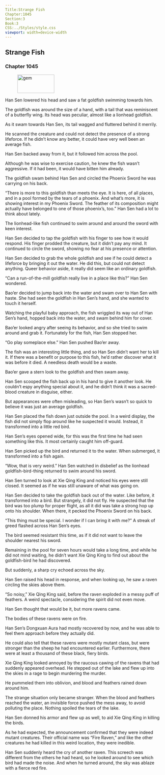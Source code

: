 ```yaml
---
Title:Strange Fish 
Chapter:1045 
Section:3 
Book:3 
CSS:../Styles/style.css 
viewport: width=device-width
---
```

  
## Strange Fish
### Chapter 1045
  
<figure>
	<img src="../Images/gem.gif" alt="gem" id="gem" width="120" height="60" />
</figure>
  

  
Han Sen lowered his head and saw a fat goldfish swimming towards him.

The goldfish was around the size of a hand, with a tail that was reminiscent of a butterfly wing. Its head was peculiar, almost like a lionhead goldfish.

As it swam towards Han Sen, its tail wagged and fluttered behind it merrily.

He scanned the creature and could not detect the presence of a strong lifeforce. If he didn’t know any better, it could have very well been an average fish.

Han Sen backed away from it, but it followed him across the pool.

Although he was wise to exercise caution, he knew the fish wasn’t aggressive. If it had been, it would have bitten him already.

The goldfish swam behind Han Sen and circled the Phoenix Sword he was carrying on his back.

“There is more to this goldfish than meets the eye. It is here, of all places, and in a pool formed by the tears of a phoenix. And what’s more, it is showing interest in my Phoenix Sword. The feather of its composition might actually have belonged to one of those phoenix’s, too.” Han Sen had a lot to think about lately.

The lionhead-like fish continued to swim around and around the sword with keen interest.

Han Sen decided to tap the goldfish with his finger to see how it would respond. His finger prodded the creature, but it didn’t pay any mind. It continued to circle the sword, showing no fear at his presence or attention.

Han Sen decided to grab the whole goldfish and see if he could detect a lifeforce by bringing it out the water. He did this, but could not detect anything. Queer behavior aside, it really did seem like an ordinary goldfish.

“Can a run-of-the-mill goldfish really live in a place like this?” Han Sen wondered.

Bao’er decided to jump back into the water and swam over to Han Sen with haste. She had seen the goldfish in Han Sen’s hand, and she wanted to touch it herself.

Watching the playful baby approach, the fish wriggled its way out of Han Sen’s hand, hopped back into the water, and swam behind him for cover.

Bao’er looked angry after seeing its behavior, and so she tried to swim around and grab it. Fortunately for the fish, Han Sen stopped her.

“Go play someplace else.” Han Sen pushed Bao’er away.

The fish was an interesting little thing, and so Han Sen didn’t want her to kill it. If there was a benefit or purpose to this fish, he’d rather discover what it was before it died. A needless death would be a waste.

Bao’er gave a stern look to the goldfish and then swam away.

Han Sen scooped the fish back up in his hand to give it another look. He couldn’t espy anything special about it, and he didn’t think it was a sacred-blood creature in disguise, either.

But appearances were often misleading, so Han Sen’s wasn’t so quick to believe it was just an average goldfish.

Han Sen placed the fish down just outside the pool. In a weird display, the fish did not simply flop around like he suspected it would. Instead, it transformed into a little red bird.

Han Sen’s eyes opened wide, for this was the first time he had seen something like this. It most certainly caught him off-guard.

Han Sen picked up the bird and returned it to the water. When submerged, it transformed into a fish again.

“Wow, that is very weird.” Han Sen watched in disbelief as the lionhead goldfish-bird-thing returned to swim around his sword.

Han Sen turned to look at Xie Qing King and noticed his eyes were still closed. It seemed as if he was still unaware of what was going on.

Han Sen decided to take the goldfish back out of the water. Like before, it transformed into a bird. But strangely, it did not fly. He suspected that the bird was too plump for proper flight, as all it did was take a strong hop up onto his shoulder. When there, it pecked the Phoenix Sword on his back.

“This thing must be special. I wonder if I can bring it with me?” A streak of greed flashed across Han Sen’s eyes.

The bird seemed resistant this time, as if it did not want to leave the shoulder nearest his sword.

Remaining in the pool for seven hours would take a long time, and while he did not mind waiting, he didn’t want Xie Qing King to find out about the goldfish-bird he had discovered.

But suddenly, a sharp cry echoed across the sky.

Han Sen raised his head in response, and when looking up, he saw a raven circling the skies above them.

“So noisy,” Xie Qing King said, before the raven exploded in a messy puff of feathers. A weird spectacle, considering the spirit did not even move.

Han Sen thought that would be it, but more ravens came.

The bodies of these ravens were on fire.

Han Sen’s Dongxuan Aura had mostly recovered by now, and he was able to feel them approach before they actually did.

He could also tell that these ravens were mostly mutant class, but were stronger than the sheep he had encountered earlier. Furthermore, there were at least a thousand of these black, fiery birds.

Xie Qing King looked annoyed by the raucous cawing of the ravens that had suddenly appeared overhead. He stepped out of the lake and flew up into the skies in a rage to begin murdering the murder.

He pummeled them into oblivion, and blood and feathers rained down around him.

The strange situation only became stranger. When the blood and feathers reached the water, an invisible force pushed the mess away, to avoid polluting the place. Nothing spoiled the tears of the lake.

Han Sen donned his armor and flew up as well, to aid Xie Qing King in killing the birds.

As he had expected, the announcement confirmed that they were indeed mutant creatures. Their official name was “Fire Raven,” and like the other creatures he had killed in this weird location, they were inedible.

Han Sen suddenly heard the cry of another raven. This screech was different from the others he had heard, so he looked around to see which bird had made the noise. And when he turned around, the sky was ablaze with a fierce red fire.